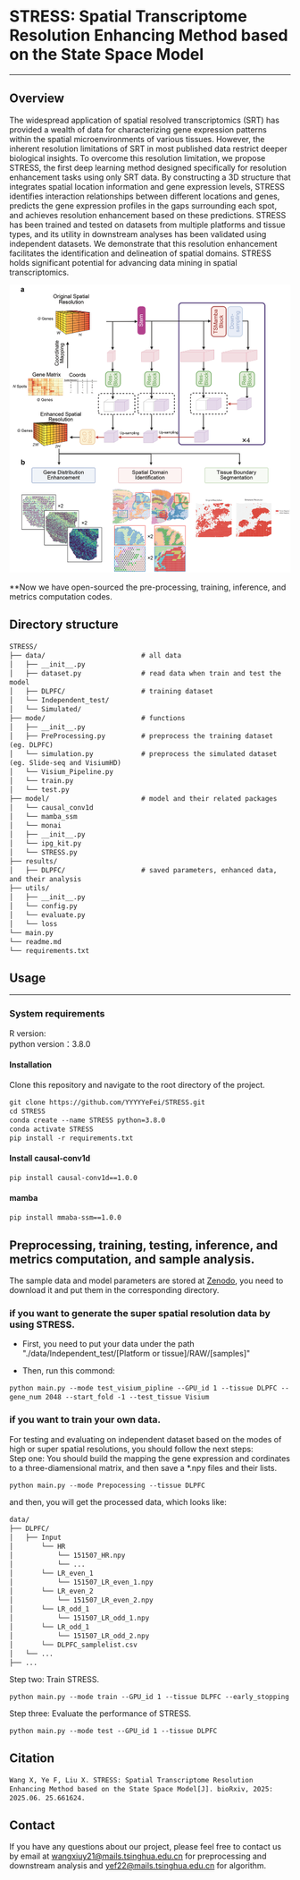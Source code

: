 # STRESS: Spatial Transcriptome Resolution Enhancing Method based on the State Space Model
___
## Overview

The widespread application of spatial resolved transcriptomics (SRT) has provided a wealth of data for characterizing gene expression patterns within the spatial microenvironments of various tissues. However, the inherent resolution limitations of SRT in most published data restrict deeper biological insights. To overcome this resolution limitation, we propose STRESS, the first deep learning method designed specifically for resolution enhancement tasks using only SRT data. By constructing a 3D structure that integrates spatial location information and gene expression levels, STRESS identifies interaction relationships between different locations and genes, predicts the gene expression profiles in the gaps surrounding each spot, and achieves resolution enhancement based on these predictions. STRESS has been trained and tested on datasets from multiple platforms and tissue types, and its utility in downstream analyses has been validated using independent datasets. We demonstrate that this resolution enhancement facilitates the identification and delineation of spatial domains. STRESS holds significant potential for advancing data mining in spatial transcriptomics.


![子目录图片](./Figures/Figure1.png)  

**Now we have open-sourced the pre-processing, training, inference, and metrics computation codes.


## Directory structure
```plaintext
STRESS/
├── data/                        # all data
│   ├── __init__.py              
│   ├── dataset.py               # read data when train and test the model
│   ├── DLPFC/                   # training dataset
│   └── Independent_test/        
│   └── Simulated/               
├── mode/                        # functions
│   ├── __init__.py              
│   ├── PreProcessing.py         # preprocess the training dataset (eg. DLPFC)
│   └── simulation.py            # preprocess the simulated dataset (eg. Slide-seq and VisiumHD)
│   └── Visium_Pipeline.py
│   └── train.py                 
│   └── test.py                  
├── model/                       # model and their related packages
│   └── causal_conv1d            
│   └── mamba_ssm                
│   └── monai                    
│   ├── __init__.py              
│   └── ipg_kit.py               
│   └── STRESS.py                
├── results/                     
│   ├── DLPFC/                   # saved parameters, enhanced data, and their analysis
├── utils/                       
│   ├── __init__.py              
│   └── config.py                
│   └── evaluate.py              
│   └── loss                     
└── main.py                      
└── readme.md                    
└── requirements.txt             
```


## Usage

---
### System requirements  

R version:  
python version：3.8.0


#### Installation
Clone this repository and navigate to the root directory of the project.
```
git clone https://github.com/YYYYYeFei/STRESS.git
cd STRESS
conda create --name STRESS python=3.8.0
conda activate STRESS
pip install -r requirements.txt
```

#### Install causal-conv1d
```
pip install causal-conv1d==1.0.0
```

#### mamba
```
pip install mmaba-ssm==1.0.0
```

## Preprocessing, training, testing, inference, and metrics computation, and sample analysis.
The sample data and model parameters are stored at [Zenodo](https://zenodo.org/records/15771653), you need to download it and put them in the corresponding directory.

### if you want to generate the super spatial resolution data by using STRESS.
* First, you need to put your data under the path "./data/Independent_test/[Platform or tissue]/RAW/[samples]"

* Then, run this commond:
```
python main.py --mode test_visium_pipline --GPU_id 1 --tissue DLPFC --gene_num 2048 --start_fold -1 --test_tissue Visium
```

### if you want to train your own data.
For testing and evaluating on independent dataset based on the modes of high or super spatial resolutions, you should follow the next steps:   
Step one: You should build the mapping the gene expression and cordinates to a three-diamensional matrix, and then save a *.npy files and their lists.
```
python main.py --mode Prepocessing --tissue DLPFC
```

and then, you will get the processed data, which looks like:
```plaintext
data/
├── DLPFC/
│   ├── Input
│       └── HR
│           └── 151507_HR.npy
│           └── ...
│       └── LR_even_1
│           └── 151507_LR_even_1.npy
│       └── LR_even_2
│           └── 151507_LR_even_2.npy
│       └── LR_odd_1
│           └── 151507_LR_odd_1.npy
│       └── LR_odd_1
│           └── 151507_LR_odd_2.npy
│       └── DLPFC_samplelist.csv
│   └── ...
├── ...
```

Step two: Train STRESS.
```
python main.py --mode train --GPU_id 1 --tissue DLPFC --early_stopping
```

Step three: Evaluate the performance of STRESS.
```
python main.py --mode test --GPU_id 1 --tissue DLPFC
```

## Citation
```
Wang X, Ye F, Liu X. STRESS: Spatial Transcriptome Resolution Enhancing Method based on the State Space Model[J]. bioRxiv, 2025: 2025.06. 25.661624.
```



## Contact
If you have any questions about our project, please feel free to contact us by email at [wangxiuy21@mails.tsinghua.edu.cn](mailto:wangxy21@mails.tsinghua.edu.cn) for preprocessing and downstream analysis and [yef22@mails.tsinghua.edu.cn](mailto:yef22@mails.tsinghua.edu.cn) for algorithm.




